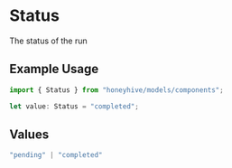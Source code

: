 # Status

The status of the run

## Example Usage

```typescript
import { Status } from "honeyhive/models/components";

let value: Status = "completed";
```

## Values

```typescript
"pending" | "completed"
```